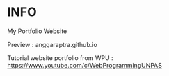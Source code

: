 # INFO
My Portfolio Website 

Preview : anggaraptra.github.io

Tutorial website portfolio from WPU : https://www.youtube.com/c/WebProgrammingUNPAS
